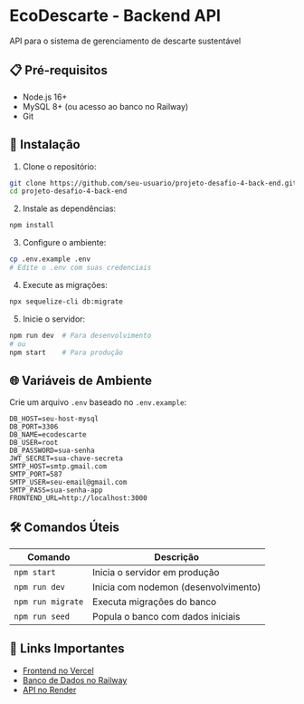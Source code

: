 # EcoDescarte - Backend API

API para o sistema de gerenciamento de descarte sustentável

## 📋 Pré-requisitos
- Node.js 16+
- MySQL 8+ (ou acesso ao banco no Railway)
- Git

## 🚀 Instalação

1. Clone o repositório:
```bash
git clone https://github.com/seu-usuario/projeto-desafio-4-back-end.git
cd projeto-desafio-4-back-end
```

2. Instale as dependências:
```bash
npm install
```

3. Configure o ambiente:
```bash
cp .env.example .env
# Edite o .env com suas credenciais
```

4. Execute as migrações:
```bash
npx sequelize-cli db:migrate
```

5. Inicie o servidor:
```bash
npm run dev  # Para desenvolvimento
# ou
npm start    # Para produção
```

## 🌐 Variáveis de Ambiente

Crie um arquivo `.env` baseado no `.env.example`:

```
DB_HOST=seu-host-mysql
DB_PORT=3306
DB_NAME=ecodescarte
DB_USER=root
DB_PASSWORD=sua-senha
JWT_SECRET=sua-chave-secreta
SMTP_HOST=smtp.gmail.com
SMTP_PORT=587
SMTP_USER=seu-email@gmail.com
SMTP_PASS=sua-senha-app
FRONTEND_URL=http://localhost:3000
```

## 🛠️ Comandos Úteis

| Comando               | Descrição                          |
|-----------------------|------------------------------------|
| `npm start`           | Inicia o servidor em produção      |
| `npm run dev`         | Inicia com nodemon (desenvolvimento)|
| `npm run migrate`     | Executa migrações do banco         |
| `npm run seed`        | Popula o banco com dados iniciais  |

## 🔗 Links Importantes

- [Frontend no Vercel](https://seu-front.vercel.app)
- [Banco de Dados no Railway](https://railway.app)
- [API no Render](https://dashboard.render.com)